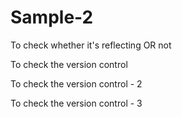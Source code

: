 # Sample-2

To check whether it's reflecting OR not

To check the version control

To check the version control - 2

To check the version control - 3